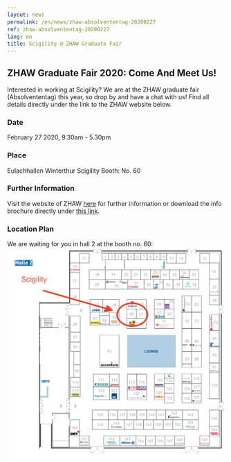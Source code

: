```yaml
---
layout: news
permalink: /en/news/zhaw-absolvententag-20200227
ref: zhaw-absolvententag-20200227
lang: en
title: Scigility @ ZHAW Graduate Fair
---
```


## ZHAW Graduate Fair 2020: Come And Meet Us!

Interested in working at Scigility? We are at the ZHAW graduate fair (Absolvententag) this year, so drop by and have a chat with us! Find all details directly under the link to the ZHAW website below.

### Date
February 27 2020, 9.30am - 5.30pm

### Place
Eulachhallen Winterthur
Scigility Booth: No. 60

### Further Information
Visit the website of ZHAW <a href='https://www.absolvententag.ch/absolvententag-zhaw/'>here</a> for further information or download the info brochure directly under <a href='https://www.absolvententag.ch/wp-content/uploads/2020/01/f7c6b361e325d8aaf3ff9131c6749cbb53784dbf.pdf'>this link</a>.

### Location Plan
We are waiting for you in hall 2 at the booth no. 60:<br>
<img src='/assets/img/news/scigility_zhaw_absolvententag_2020.png'>
